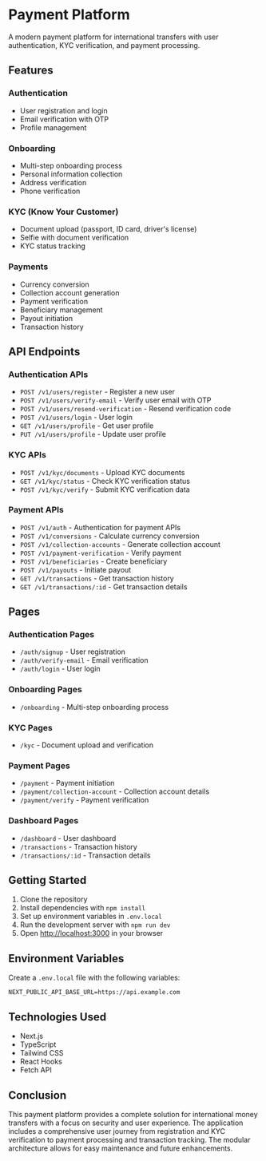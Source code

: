 # Payment Platform

A modern payment platform for international transfers with user authentication, KYC verification, and payment processing.

## Features

### Authentication
- User registration and login
- Email verification with OTP
- Profile management

### Onboarding
- Multi-step onboarding process
- Personal information collection
- Address verification
- Phone verification

### KYC (Know Your Customer)
- Document upload (passport, ID card, driver's license)
- Selfie with document verification
- KYC status tracking

### Payments
- Currency conversion
- Collection account generation
- Payment verification
- Beneficiary management
- Payout initiation
- Transaction history

## API Endpoints

### Authentication APIs
- `POST /v1/users/register` - Register a new user
- `POST /v1/users/verify-email` - Verify user email with OTP
- `POST /v1/users/resend-verification` - Resend verification code
- `POST /v1/users/login` - User login
- `GET /v1/users/profile` - Get user profile
- `PUT /v1/users/profile` - Update user profile

### KYC APIs
- `POST /v1/kyc/documents` - Upload KYC documents
- `GET /v1/kyc/status` - Check KYC verification status
- `POST /v1/kyc/verify` - Submit KYC verification data

### Payment APIs
- `POST /v1/auth` - Authentication for payment APIs
- `POST /v1/conversions` - Calculate currency conversion
- `POST /v1/collection-accounts` - Generate collection account
- `POST /v1/payment-verification` - Verify payment
- `POST /v1/beneficiaries` - Create beneficiary
- `POST /v1/payouts` - Initiate payout
- `GET /v1/transactions` - Get transaction history
- `GET /v1/transactions/:id` - Get transaction details

## Pages

### Authentication Pages
- `/auth/signup` - User registration
- `/auth/verify-email` - Email verification
- `/auth/login` - User login

### Onboarding Pages
- `/onboarding` - Multi-step onboarding process

### KYC Pages
- `/kyc` - Document upload and verification

### Payment Pages
- `/payment` - Payment initiation
- `/payment/collection-account` - Collection account details
- `/payment/verify` - Payment verification

### Dashboard Pages
- `/dashboard` - User dashboard
- `/transactions` - Transaction history
- `/transactions/:id` - Transaction details

## Getting Started

1. Clone the repository
2. Install dependencies with `npm install`
3. Set up environment variables in `.env.local`
4. Run the development server with `npm run dev`
5. Open [http://localhost:3000](http://localhost:3000) in your browser

## Environment Variables

Create a `.env.local` file with the following variables:

```
NEXT_PUBLIC_API_BASE_URL=https://api.example.com
```

## Technologies Used

- Next.js
- TypeScript
- Tailwind CSS
- React Hooks
- Fetch API

## Conclusion

This payment platform provides a complete solution for international money transfers with a focus on security and user experience. The application includes a comprehensive user journey from registration and KYC verification to payment processing and transaction tracking. The modular architecture allows for easy maintenance and future enhancements.
